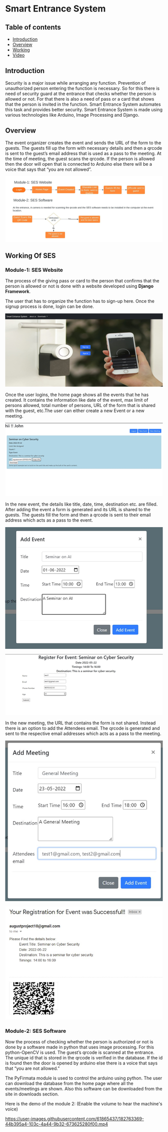 # Smart Entrance System

## Table of contents

- [Introduction](https://github.com/vrajbhatt27/Smart-Entrance-System/blob/master/README.md#introduction)
- [Overview](https://github.com/vrajbhatt27/Smart-Entrance-System/blob/master/README.md#overview)
- [Working](https://github.com/vrajbhatt27/Smart-Entrance-System/blob/master/README.md#working-of-ses)
- [Video](https://github.com/vrajbhatt27/Smart-Entrance-System/blob/master/README.md#module-2-ses-software)

## Introduction

Security is a major issue while arranging any function. Prevention of unauthorized person entering the function is necessary. So for this there is need of security guard at the entrance that checks whether the person is allowed or not. For that there is also a need of pass or a card that shows that the person is invited in the function. Smart Entrance System automates this task and provides better security. Smart Entrance System is made using various technologies like Arduino, Image Processing and Django.

## Overview

The event organizer creates the event and sends the URL of the form to the guests. The guests fill up the form with necessary details and then a qrcode is sent to the guest’s email address that is used as a pass to the meeting. At the time of meeting, the guest scans the qrcode. If the person is allowed then the door will open that is connected to Arduino else there will be a voice that says that “you are not allowed”.

![Overview](/Images/overview.jpeg)

## Working Of SES

### Module-1: SES Website

The process of the giving pass or card to the person that confirms that the person is allowed or not is done with a website developed using **Django Framework**.

The user that has to organize the function has to sign-up here. Once the signup process is done, login can be done.

![Login](/Images/1.jpg)

Once the user logins, the home page shows all the events that he has created. It contains the information like date of the event, max limit of persons allowed, total number of persons, URL of the form that is shared with the guest, etc.The user can either create a new Event or a new meeting.

![Home](/Images/2.jpg)

In the new event, the details like title, date, time, destination etc. are filled. After adding the event a form is generated and its URL is shared to the guests. The guests fill the form and then a qrcode is sent to their email address which acts as a pass to the event.

![New Event](/Images/3.jpg)

![Form](/Images/6.jpg)

In the new meeting, the URL that contains the form is not shared. Instead there is an option to add the Attendees email.
The qrcode is generated and sent to the respective email addresses which acts as a pass to the meeting.

![New Meeting](/Images/4.jpg)

![Email sent with qrcode](/Images/5.jpg)

### Module-2: SES Software

Now the process of checking whether the person is authorized or not is done by a software made in python that uses image processing. For this python-OpenCV is used. The guest’s qrcode is scanned at the entrance. The unique id that is stored in the qrcode is verified in the database. If the id is found then the door is opened by arduino else there is a voice that says that “you are not allowed.”

The PyFirmata module is used to control the arduino using python. The user can download the database from the home page where all the events/meetings are shown. Also this software can be downloaded from the site in downloads section.

Here is the demo of the module 2: (Enable the volume to hear the machine's voice) 

https://user-images.githubusercontent.com/61865437/182763369-44b395a4-103c-4a44-9b32-673625280f00.mp4



